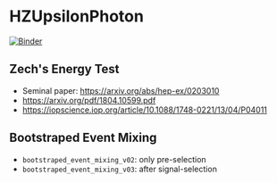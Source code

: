 # HZUpsilonPhoton

[![Binder](https://mybinder.org/badge_logo.svg)](https://mybinder.org/v2/gh/ftorresd/HZToUpsilonPhotonSandbox/master)

## Zech's Energy Test
 - Seminal paper: https://arxiv.org/abs/hep-ex/0203010
 - https://arxiv.org/pdf/1804.10599.pdf
 - https://iopscience.iop.org/article/10.1088/1748-0221/13/04/P04011

 ## Bootstraped Event Mixing
  - `bootstraped_event_mixing_v02`: only pre-selection
  - `bootstraped_event_mixing_v03`: after signal-selection
 